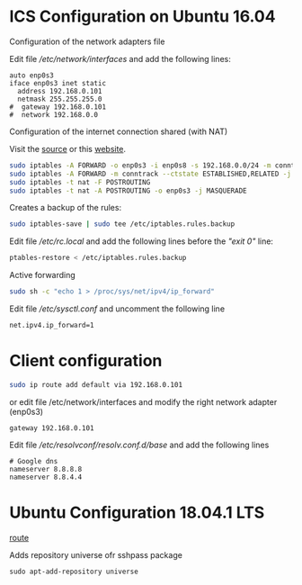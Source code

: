 # ICS Configuration on Ubuntu 16.04

Configuration of the network adapters file


Edit file */etc/network/interfaces* and add the following lines:

```
auto enp0s3
iface enp0s3 inet static
  address 192.168.0.101
  netmask 255.255.255.0
#  gateway 192.168.0.101
#  network 192.168.0.0
```


Configuration of the internet connection shared (with NAT)

Visit the [source](https://help.ubuntu.com/community/Internet/ConnectionSharing#Ubuntu_Internet_Gateway_Method_.28iptables.29) or this [website](https://dev-notes.eu/2016/08/persistent-iptables-rules-in-ubuntu-16-04-xenial-xerus/).

```bash
sudo iptables -A FORWARD -o enp0s3 -i enp0s8 -s 192.168.0.0/24 -m conntrack --ctstate NEW -j ACCEPT
sudo iptables -A FORWARD -m conntrack --ctstate ESTABLISHED,RELATED -j ACCEPT
sudo iptables -t nat -F POSTROUTING
sudo iptables -t nat -A POSTROUTING -o enp0s3 -j MASQUERADE
```

Creates a backup of the rules: 

```bash
sudo iptables-save | sudo tee /etc/iptables.rules.backup
````

Edit file */etc/rc.local* and add the following lines before the *"exit 0"* line:
```bash
ptables-restore < /etc/iptables.rules.backup
```

Active forwarding 
```bash
sudo sh -c "echo 1 > /proc/sys/net/ipv4/ip_forward"
```

Edit file */etc/sysctl.conf* and uncomment the following line
```
net.ipv4.ip_forward=1
```


# Client configuration

```bash
sudo ip route add default via 192.168.0.101
```
or edit file /etc/network/interfaces and modify the right network adapter (enp0s3)
```
gateway 192.168.0.101
```

Edit file */etc/resolvconf/resolv.conf.d/base* and add the following lines

```
# Google dns
nameserver 8.8.8.8
nameserver 8.8.4.4
```

# Ubuntu Configuration 18.04.1 LTS

[route](https://askubuntu.com/questions/1052789/correct-way-to-route-between-2-interfaces-with-netplan-in-ubuntu-18-04)


Adds repository universe ofr sshpass package
```
sudo apt-add-repository universe
```











